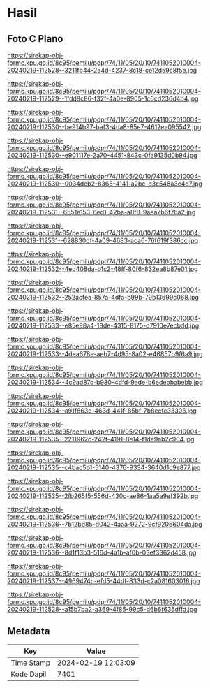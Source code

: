 # Hasil

## Foto C Plano

https://sirekap-obj-formc.kpu.go.id/8c95/pemilu/pdpr/74/11/05/20/10/7411052010004-20240219-112528--3211fb44-254d-4237-8c18-ce12d59c8f5e.jpg

https://sirekap-obj-formc.kpu.go.id/8c95/pemilu/pdpr/74/11/05/20/10/7411052010004-20240219-112529--1fdd8c86-f32f-4a0e-8905-1c6cd236d4b4.jpg

https://sirekap-obj-formc.kpu.go.id/8c95/pemilu/pdpr/74/11/05/20/10/7411052010004-20240219-112530--be914b97-baf3-4da8-85e7-4612ea095542.jpg

https://sirekap-obj-formc.kpu.go.id/8c95/pemilu/pdpr/74/11/05/20/10/7411052010004-20240219-112530--e901117e-2a70-4451-843c-0fa9135d0b94.jpg

https://sirekap-obj-formc.kpu.go.id/8c95/pemilu/pdpr/74/11/05/20/10/7411052010004-20240219-112530--0034deb2-8368-4141-a2bc-d3c548a3c4d7.jpg

https://sirekap-obj-formc.kpu.go.id/8c95/pemilu/pdpr/74/11/05/20/10/7411052010004-20240219-112531--6551e153-6ed1-42ba-a8f8-9aea7b6f76a2.jpg

https://sirekap-obj-formc.kpu.go.id/8c95/pemilu/pdpr/74/11/05/20/10/7411052010004-20240219-112531--628830df-4a09-4683-aca6-76f619f386cc.jpg

https://sirekap-obj-formc.kpu.go.id/8c95/pemilu/pdpr/74/11/05/20/10/7411052010004-20240219-112532--4ed408da-b1c2-48ff-80f6-832ea8b87e01.jpg

https://sirekap-obj-formc.kpu.go.id/8c95/pemilu/pdpr/74/11/05/20/10/7411052010004-20240219-112532--252acfea-857a-4dfa-b99b-79b13699c068.jpg

https://sirekap-obj-formc.kpu.go.id/8c95/pemilu/pdpr/74/11/05/20/10/7411052010004-20240219-112533--e85e98a4-18de-4315-8175-d7910e7ecbdd.jpg

https://sirekap-obj-formc.kpu.go.id/8c95/pemilu/pdpr/74/11/05/20/10/7411052010004-20240219-112533--4dea678e-aeb7-4d95-8a02-e46857b9f6a9.jpg

https://sirekap-obj-formc.kpu.go.id/8c95/pemilu/pdpr/74/11/05/20/10/7411052010004-20240219-112534--4c9ad87c-b980-4dfd-9ade-b6edebbabebb.jpg

https://sirekap-obj-formc.kpu.go.id/8c95/pemilu/pdpr/74/11/05/20/10/7411052010004-20240219-112534--a91f863e-463d-441f-85bf-7b8ccfe33306.jpg

https://sirekap-obj-formc.kpu.go.id/8c95/pemilu/pdpr/74/11/05/20/10/7411052010004-20240219-112535--2211962c-242f-4191-8e14-f1de9ab2c904.jpg

https://sirekap-obj-formc.kpu.go.id/8c95/pemilu/pdpr/74/11/05/20/10/7411052010004-20240219-112535--c4bac5b1-5140-4376-9334-3640d1c9e877.jpg

https://sirekap-obj-formc.kpu.go.id/8c95/pemilu/pdpr/74/11/05/20/10/7411052010004-20240219-112535--2fb265f5-556d-430c-ae86-1aa5a9ef392b.jpg

https://sirekap-obj-formc.kpu.go.id/8c95/pemilu/pdpr/74/11/05/20/10/7411052010004-20240219-112536--7b12bd85-d042-4aaa-9272-9cf9206604da.jpg

https://sirekap-obj-formc.kpu.go.id/8c95/pemilu/pdpr/74/11/05/20/10/7411052010004-20240219-112536--8d1f13b3-516d-4a1b-af0b-03ef3362d458.jpg

https://sirekap-obj-formc.kpu.go.id/8c95/pemilu/pdpr/74/11/05/20/10/7411052010004-20240219-112537--4969474c-efd5-44df-833d-c2a081603016.jpg

https://sirekap-obj-formc.kpu.go.id/8c95/pemilu/pdpr/74/11/05/20/10/7411052010004-20240219-112528--a15b7ba2-a369-4f85-99c5-d6b6f635dffd.jpg


## Metadata

| Key        | Value               |
| ---------- | ------------------- |
| Time Stamp | 2024-02-19 12:03:09 |
| Kode Dapil | 7401                |



